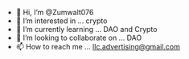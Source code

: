 - 👋 Hi, I’m @Zumwalt076
- 👀 I’m interested in ... crypto
- 🌱 I’m currently learning ... DAO and Crypto
- 💞️ I’m looking to collaborate on ... DAO
- 📫 How to reach me ... llc.advertising@gmail.com

<!---
Zumwalt076/Zumwalt076 is a ✨ special ✨ repository because its `README.md` (this file) appears on your GitHub profile.
You can click the Preview link to take a look at your changes.
--->
